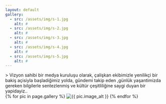 ```yaml
---
layout: default
gallery:
  - src: /assets/img/s-1.jpg
    alt: #
  - src: /assets/img/s-2.jpg
    alt: #
  - src: /assets/img/s-3.jpg
    alt: #
  - src: /assets/img/s-4.jpg
    alt: #
  - src: /assets/img/s-5.jpg
    alt: #
---
```

<div class="sh-info" />
> Vizyon sahibi bir medya kuruluşu olarak, çalişkan ekibimizle yenilikçi bir bakiş açisiyla başladiğimiz yolda, gündemi takip eden ,günlük yaşantimizda gereken bilgilerle sentezlenmiş ve kültür çeşitliliğine saygi duyan bir yapidayiz..

<div class="sh-gallery">
{% for pic in page.gallery %}
 <img src="{{ pic.src}}" alt="{{ pic.image_alt }}">
{% endfor %}
</div>
